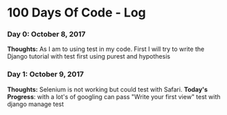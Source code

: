 # 100 Days Of Code - Log

### Day 0: October 8, 2017

**Thoughts:**  As I am to using test in my code. First I will try to write the Django tutorial with test first using purest and hypothesis

### Day 1: October 9, 2017

**Thoughts:** Selenium is not working but could test with Safari.
**Today's Progress**: with a lot's of googling can pass "Write your first view" test with django manage test
<!-- 
# 100 Days Of Code - Log
### Day 0: February 30, 2016 (Example 1)
##### (delete me or comment me out)
**Today's Progress**: Fixed CSS, worked on canvas functionality for the app.
**Thoughts:** I really struggled with CSS, but, overall, I feel like I am slowly getting better at it. Canvas is still new for me, but I managed to figure out some basic functionality.
**Link to work:** [Calculator App](http://www.example.com)
### Day 0: February 30, 2016 (Example 2)
##### (delete me or comment me out)
**Today's Progress**: Fixed CSS, worked on canvas functionality for the app.
**Thoughts**: I really struggled with CSS, but, overall, I feel like I am slowly getting better at it. Canvas is still new for me, but I managed to figure out some basic functionality.
**Link(s) to work**: [Calculator App](http://www.example.com)
### Day 1: June 27, Monday
**Today's Progress**: I've gone through many exercises on FreeCodeCamp.
**Thoughts** I've recently started coding, and it's a great feeling when I finally solve an algorithm challenge after a lot of attempts and hours spent.
**Link(s) to work**
1. [Find the Longest Word in a String](https://www.freecodecamp.com/challenges/find-the-longest-word-in-a-string)
2. [Title Case a Sentence](https://www.freecodecamp.com/challenges/title-case-a-sentence)
-->

